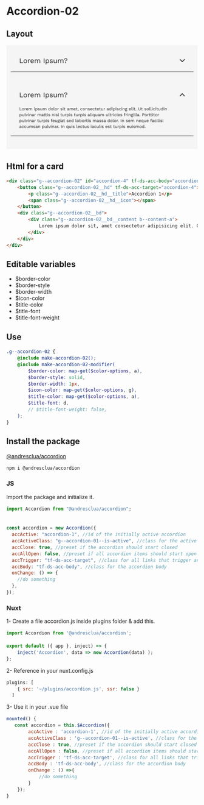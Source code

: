 # Accordion-02

## Layout

![alt text][accordion-02]

[accordion-02]: /src/img/global-components/accordion/accordion-01.png

## Html for a card

```html
<div class="g--accordion-02" id="accordion-4" tf-ds-acc-body="accordion-4">
    <button class="g--accordion-02__hd" tf-ds-acc-target="accordion-4">
        <p class="g--accordion-02__hd__title">Accordion 1</p>
        <span class="g--accordion-02__hd__icon"></span>
    </button>
    <div class="g--accordion-02__bd">
        <div class="g--accordion-02__bd__content b--content-a">
            Lorem ipsum dolor sit, amet consectetur adipisicing elit. Consequuntur nesciunt, sed quaerat ut a sapiente quia ea! Doloribus architecto aut voluptates quasi perspiciatis fugiat non nisi magni libero rem! Ducimus.
        </div>
    </div>
</div>
```

## Editable variables

- $border-color
- $border-style
- $border-width
- $icon-color
- $title-color
- $title-font
- $title-font-weight

## Use

```scss
.g--accordion-02 {
    @include make-accordion-02();
    @include make-accordion-02-modifier(
        $border-color: map-get($color-options, a),
        $border-style: solid,
        $border-width: 1px,
        $icon-color: map-get($color-options, g),
        $title-color: map-get($color-options, a),
        $title-font: d,
        // $title-font-weight: false,
    );
}
```

## Install the package

[@andresclua/accordion](https://www.jsdelivr.com/package/npm/@andresclua/accordion)

```sh
npm i @andresclua/accordion
```

### JS

Import the package and initialize it.

```js
import Accordion from "@andresclua/accordion";


const accordion = new Accordion({
  accActive: "accordion-1", //id of the initially active accordion
  accActiveClass: "g--accordion-01--is-active", //class for the active accordion
  accClose: true, //preset if the accordion should start closed
  accAllOpen: false, //preset if all accordion items should start open
  accTrigger: "tf-ds-acc-target", //class for all links that trigger an accordion item
  accBody: "tf-ds-acc-body", //class for the accordion body
  onChange: () => {
    //do something
  },
});
```

### Nuxt

1- Create a file accordion.js inside plugins folder & add this.

```js
import Accordion from '@andresclua/accordion';

export default ({ app }, inject) => {
    inject('Accordion', data => new Accordion(data) );
};
```

2- Reference in your nuxt.config.js

```js
plugins: [
    { src: '~/plugins/accordion.js', ssr: false }
  ]
```

3- Use it in your .vue file

```js
mounted() {
   const accordion = this.$Accordion({
        accActive : 'accordion-1', //id of the initially active accordion
        accActiveClass : 'g--accordion-01--is-active', //class for the active accordion
        accClose : true, //preset if the accordion should start closed
        accAllOpen : false, //preset if all accordion items should start open
        accTrigger : 'tf-ds-acc-target', //class for all links that trigger an accordion item
        accBody : 'tf-ds-acc-body', //class for the accordion body
        onChange : () =>{
            //do something
        }
    });
}
```
